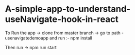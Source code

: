 # A-simple-app-to-understand-useNavigate-hook-in-react

To Run the app -> clone from master branch -> go to path - usenavigatedemoapp and 
run :- npm install

Then run -> npm run start 

